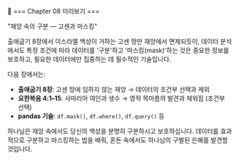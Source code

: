 🌟 === Chapter 08 미리보기 ===

"재앙 속의 구분 — 고센과 마스킹"

출애굽기 8장에서 이스라엘 백성이 거하는 고센 땅만 재앙에서 면제되듯이,
데이터 분석에서도 특정 조건에 따라 데이터를 '구분'하고 '마스킹(mask)'하는 것은
중요한 정보를 보호하고, 필요한 데이터에만 집중하는 데 필수적인 기술입니다.

다음 장에서는:

-   **출애굽기 8장**: 고센 땅에 임하지 않는 재앙 → 데이터의 조건부 선택과 제외
-   **요한복음 4:1–15**: 사마리아 여인과 생수 → 영적 목마름의 발견과 채워짐 (조건부 선택)
-   **pandas 기술**: `df.mask()`, `df.where()`, `df.query()` 등

하나님은 재앙 속에서도 당신의 백성을 분명히 구분하시고 보호하십니다.
데이터를 효과적으로 구분하고 마스킹하는 법을 배워, 혼돈 속에서도 하나님의 구별된 은혜를 발견할 것입니다.